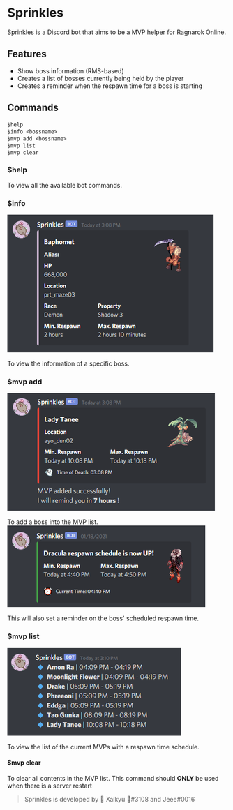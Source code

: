 # Sprinkles
Sprinkles is a Discord bot that aims to be a MVP helper for Ragnarok Online.

## Features
- Show boss information (RMS-based)
- Creates a list of bosses currently being held by the player
- Creates a reminder when the respawn time for a boss is starting

## Commands
```
$help
$info <bossname>
$mvp add <bossname>
$mvp list
$mvp clear
```

### $help
To view all the available bot commands.

### $info <bossname>
![info](img/info.PNG)

To view the information of a specific boss.

### $mvp add <bossname>
![info](img/add.PNG)

To add a boss into the MVP list.
![info](img/remind.PNG)

This will also set a reminder on the boss' scheduled respawn time.

### $mvp list
![info](img/list.PNG)

To view the list of the current MVPs with a respawn time schedule.

#### $mvp clear
To clear all contents in the MVP list.
This command should **ONLY** be used when there is a server restart

> Sprinkles is developed by 🌺 Xaikyu 🌺#3108 and Jeee#0016